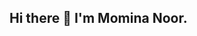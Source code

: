## Hi there 👋 I'm Momina Noor.

<!--
**TechMomina/TechMomina** is a ✨ _special_ ✨ repository because its `README.md` (this file) appears on your GitHub profile.

Here are some ideas to get you started:

- 🔭 I’m currently working on: my skills.
- 🌱 I’m currently learning: how can I build my profile for securing  Fully Funded Scholarship.
- 👯 I’m looking to collaborate: on  different Hackathons 
- 🤔 I’m looking for help in: learning new technologies.
- 💬 Ask me about: What I learned from icodeguru platform.
- 📫 How to reach me: You can reach me through my linedln profile. The link is given above.
- 😄 Pronouns:She/Her
- ⚡ Fun fact:You will see me spending my free time in doing acrylic paintings, exploring AI, learning new technologies and listening to productive podcasts.
-->
